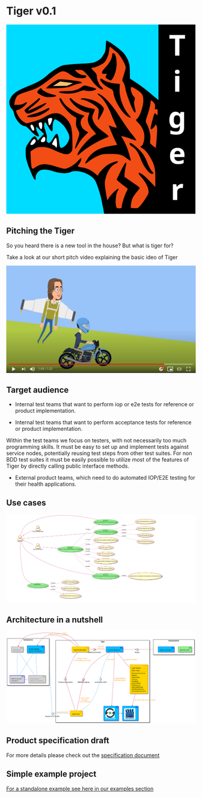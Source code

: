 # Tiger v0.1

![TigerLogo](doc/images/tiger2-plain.svg)

## Pitching the Tiger

So you heard there is a new tool in the house? But what is tiger for?

Take a look at our short pitch video explaining the basic ideo of Tiger

[![](doc/images/tiger-promo-screenie.png)](https://youtu.be/eJJZDeuFlyI)

## Target audience

* Internal test teams that want to perform iop or e2e tests for reference or product implementation.

* Internal test teams that want to perform acceptance tests for reference or product implementation.

Within the test teams we focus on testers, with not necessarily too much programming skills.
It must be easy to set up and implement tests against service nodes, potentially reusing test steps from other test suites.
For non BDD test suites it must be easily possible to utilize most of the features of Tiger by directly calling public interface methods.

* External product teams, which need to do automated IOP/E2E testing for their health applications.

## Use cases

![UseCaseDiagramme](doc/specification/tiger_use_cases.white.svg)

## Architecture in a nutshell

![ComponentsDiagramme](doc/specification/tiger_components.white.svg)

## Product specification draft

For more details please check out the [specification document](doc/specification/tiger_product_definition.md) 

## Simple example project

[For a standalone example see here in our examples section](doc/examples/tigerOnly)

